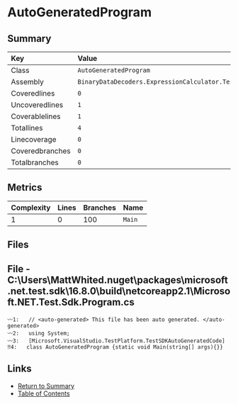 ﻿# AutoGeneratedProgram

## Summary

| Key             | Value                                           |
| :-------------- | :---------------------------------------------- |
| Class           | `AutoGeneratedProgram`                          |
| Assembly        | `BinaryDataDecoders.ExpressionCalculator.Tests` |
| Coveredlines    | `0`                                             |
| Uncoveredlines  | `1`                                             |
| Coverablelines  | `1`                                             |
| Totallines      | `4`                                             |
| Linecoverage    | `0`                                             |
| Coveredbranches | `0`                                             |
| Totalbranches   | `0`                                             |

## Metrics

| Complexity | Lines | Branches | Name    |
| :--------- | :---- | :------- | :------ |
| 1          | 0     | 100      | `Main`  |

## Files

## File - C:\Users\MattWhited\.nuget\packages\microsoft.net.test.sdk\16.8.0\build\netcoreapp2.1\Microsoft.NET.Test.Sdk.Program.cs

```CSharp
〰1:   // <auto-generated> This file has been auto generated. </auto-generated>
〰2:   using System;
〰3:   [Microsoft.VisualStudio.TestPlatform.TestSDKAutoGeneratedCode]
‼4:   class AutoGeneratedProgram {static void Main(string[] args){}}
```

## Links

* [Return to Summary](Summary.md)
* [Table of Contents](../TOC.md)

